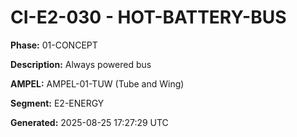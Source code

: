 # CI-E2-030 - HOT-BATTERY-BUS

**Phase:** 01-CONCEPT

**Description:** Always powered bus

**AMPEL:** AMPEL-01-TUW (Tube and Wing)

**Segment:** E2-ENERGY

**Generated:** 2025-08-25 17:27:29 UTC
